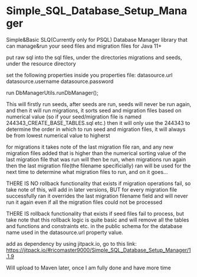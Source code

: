 # Simple_SQL_Database_Setup_Manager
Simple&Basic SLQ(Currently only for PSQL) Database Manager library that can manage&run your seed files and migration files for Java 11+

put raw sql into the sql files, under the directories migrations and seeds, under the resource directory

set the following properties inside you properties file:
datasource.url
datasource.username
datasource.password

run DbManagerUtils.runDbManager();

This will firstly run seeds, after seeds are run, seeds will never be run again, and then it will run migrations, it sorts seed and migration files based on numerical value (so if your seed/migration file is named 244343_CREATE_BASE_TABLES.sql etc.) then it will only use the 244343 to determine the order in which to run seed and migration files, it will always be from lowest numerical value to higherst

for migrations it takes note of the last migration file ran, and any new migration files added that is higher than the numerical sorting value of the last migration file that was run will then be run, when migrations run again then the last migration file(the filename specificially) ran will be used for the next time to determine what migration files to run, and on it goes...

THERE IS NO rollback functionality that exists if migration operations fail, so take note of this, will add in later versions, BUT for every migration file successfully ran it overrides the last migration filename field and will never run it again even if all the migration files could not be processed

THERE IS rollback functionality that exists if seed files fail to process, but take note that this rollback logic is quite basic and will remove all the tables and functions and constraints etc. in the public schema for the database name used in the datasource.url property value.

add as dependency by using jitpack.io, go to this link: https://jitpack.io/#ricomaster9000/Simple_SQL_Database_Setup_Manager/1.1.9

Will upload to Maven later, once I am fully done and have more time
